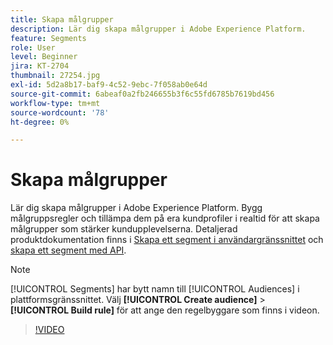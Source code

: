 ```yaml
---
title: Skapa målgrupper
description: Lär dig skapa målgrupper i Adobe Experience Platform.
feature: Segments
role: User
level: Beginner
jira: KT-2704
thumbnail: 27254.jpg
exl-id: 5d2a8b17-baf9-4c52-9ebc-7f058ab0e64d
source-git-commit: 6abeaf0a2fb246655b3f6c55fd6785b7619bd456
workflow-type: tm+mt
source-wordcount: '78'
ht-degree: 0%

---
```


# Skapa målgrupper

Lär dig skapa målgrupper i Adobe Experience Platform. Bygg målgruppsregler och tillämpa dem på era kundprofiler i realtid för att skapa målgrupper som stärker kundupplevelserna. Detaljerad produktdokumentation finns i [Skapa ett segment i användargränssnittet](https://experienceleague.adobe.com/docs/experience-platform/segmentation/ui/overview.html?lang=sv-SE) och [skapa ett segment med API](https://experienceleague.adobe.com/docs/experience-platform/segmentation/tutorials/create-a-segment.html?lang=sv-SE).

>[!NOTE]
>
> [!UICONTROL Segments] har bytt namn till [!UICONTROL Audiences] i plattformsgränssnittet. Välj **[!UICONTROL Create audience]** > **[!UICONTROL Build rule]** för att ange den regelbyggare som finns i videon.

>[!VIDEO](https://video.tv.adobe.com/v/27254?learn=on&enablevpops)


